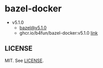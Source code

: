 # bazel-docker

- v5.1.0
  * [bazel@v5.1.0](https://github.com/bazelbuild/bazel/releases/tag/5.1.0)
  * ghcr.io/b4fun/bazel-docker:v5.1.0 [link](https://github.com/b4fun/bazel-docker/pkgs/container/bazel-docker/18123132?tag=v5.1.0)

## LICENSE

MIT. See [LICENSE](/LICENSE).